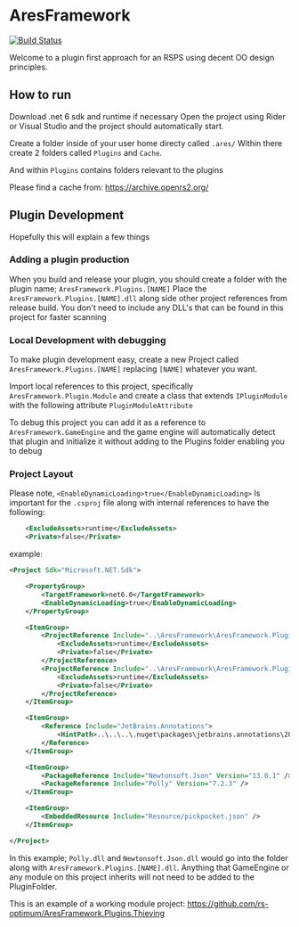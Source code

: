 # AresFramework
[![Build Status](https://dev.azure.com/AresFramework/AresFramework/_apis/build/status/rs-optimum.AresFramework?branchName=release)](https://dev.azure.com/AresFramework/AresFramework/_build/latest?definitionId=1&branchName=release)

Welcome to a plugin first approach for an RSPS using decent OO design principles.

## How to run
Download .net 6 sdk and runtime if necessary
Open the project using Rider or Visual Studio and the project should automatically start.

Create a folder inside of your user home directy called `.ares/`
Within there create 2 folders called `Plugins` and `Cache`.

And within `Plugins` contains folders relevant to the plugins

Please find a cache from: https://archive.openrs2.org/

## Plugin Development

Hopefully this will explain a few things

### Adding a plugin production
When you build and release your plugin, you should create a folder with the plugin name; `AresFramework.Plugins.[NAME]` 
Place the `AresFramework.Plugins.[NAME].dll` along side other project references from release build. You don't need to include any DLL's that can be found in this project for faster scanning

### Local Development with debugging
To make plugin development easy, create a new Project called `AresFramework.Plugins.[NAME]` replacing `[NAME]` whatever you want.

Import local references to this project, specifically `AresFramework.Plugin.Module` and create a class
that extends `IPluginModule` with the following attribute `PluginModuleAttribute`

To debug this project you can add it as a reference to `AresFramework.GameEngine` and the game engine will automatically detect that plugin and initialize it without adding to the Plugins folder enabling you to debug

### Project Layout

Please note, `<EnableDynamicLoading>true</EnableDynamicLoading>` Is important for the `.csproj` file
along with internal references to have the following:
```xml
    <ExcludeAssets>runtime</ExcludeAssets>
    <Private>false</Private>
```
example:
```xml
<Project Sdk="Microsoft.NET.Sdk">

    <PropertyGroup>
        <TargetFramework>net6.0</TargetFramework>
        <EnableDynamicLoading>true</EnableDynamicLoading>
    </PropertyGroup>

    <ItemGroup>
        <ProjectReference Include="..\AresFramework\AresFramework.Plugin.Loaders\AresFramework.Plugin.Loaders.csproj">
            <ExcludeAssets>runtime</ExcludeAssets>
            <Private>false</Private>
        </ProjectReference>
        <ProjectReference Include="..\AresFramework\AresFramework.Plugin.Module\AresFramework.Plugin.Module.csproj">
            <ExcludeAssets>runtime</ExcludeAssets>
            <Private>false</Private>
        </ProjectReference>
    </ItemGroup>

    <ItemGroup>
        <Reference Include="JetBrains.Annotations">
            <HintPath>..\..\..\.nuget\packages\jetbrains.annotations\2022.1.0\lib\netstandard2.0\JetBrains.Annotations.dll</HintPath>
        </Reference>
    </ItemGroup>

    <ItemGroup>
        <PackageReference Include="Newtonsoft.Json" Version="13.0.1" />
        <PackageReference Include="Polly" Version="7.2.3" />
    </ItemGroup>

    <ItemGroup>
        <EmbeddedResource Include="Resource/pickpocket.json" />
    </ItemGroup>

</Project>
```

In this example; `Polly.dll` and `Newtonsoft.Json.dll` would go into the folder along with `AresFramework.Plugins.[NAME].dll`. Anything that GameEngine or any module on this project inherits will not need to be added to the PluginFolder.

This is an example of a working module project: https://github.com/rs-optimum/AresFramework.Plugins.Thieving
